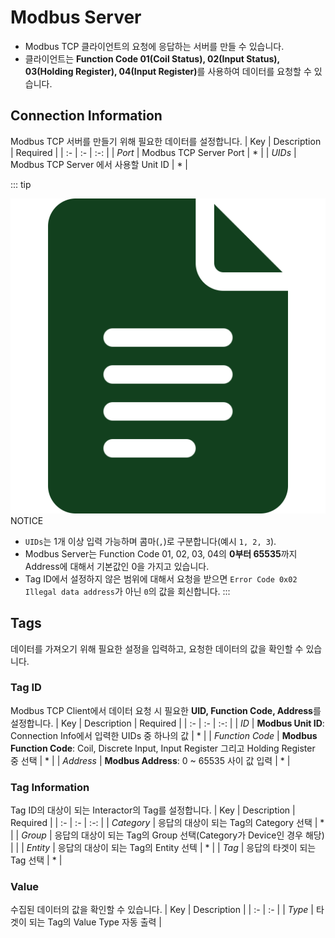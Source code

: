 # Modbus Server
- Modbus TCP 클라이언트의 요청에 응답하는 서버를 만들 수 있습니다.
- 클라이언트는 <strong>Function Code 01(Coil Status), 02(Input Status), 03(Holding Register), 04(Input Register)</strong>를 사용하여 데이터를 요청할 수 있습니다.

## Connection Information
Modbus TCP 서버를 만들기 위해 필요한 데이터를 설정합니다.
| Key | Description | Required |
| :- | :- | :-: |
| _Port_ | Modbus TCP Server Port | * |
| _UIDs_ | Modbus TCP Server 에서 사용할 Unit ID | * |

::: tip <p class="custom-block-title"><img src="../../img/icon/tip.svg">NOTICE</p>
* `UIDs`는 1개 이상 입력 가능하며 콤마(`,`)로 구분합니다(예시 `1, 2, 3`).
* Modbus Server는 Function Code 01, 02, 03, 04의 <strong>0부터 65535</strong>까지 Address에 대해서 기본값인 0을 가지고 있습니다.  
* Tag ID에서 설정하지 않은 범위에 대해서 요청을 받으면 `Error Code 0x02 Illegal data address`가 아닌 `0`의 값을 회신합니다.
:::

## Tags
데이터를 가져오기 위해 필요한 설정을 입력하고, 요청한 데이터의 값을 확인할 수 있습니다.
### Tag ID
Modbus TCP Client에서 데이터 요청 시 필요한 <strong>UID, Function Code, Address</strong>를 설정합니다.
| Key | Description | Required |
| :- | :- | :-: |
| _ID_ | **Modbus Unit ID**: Connection Info에서 입력한 UIDs 중 하나의 값 | * |
| _Function Code_ | **Modbus Function Code**: Coil, Discrete Input, Input Register 그리고 Holding Register 중 선택 | * |
| _Address_ | **Modbus Address**: 0 ~ 65535 사이 값 입력 | * |

### Tag Information
Tag ID의 대상이 되는 Interactor의 Tag를 설정합니다.
| Key | Description | Required |
| :- | :- | :-: |
| _Category_ | 응답의 대상이 되는 Tag의 Category 선택  | * |
| _Group_ | 응답의 대상이 되는 Tag의 Group 선택(Category가 Device인 경우 해당) |  |
| _Entity_ | 응답의 대상이 되는 Tag의 Entity 선텍  | * |
| _Tag_ | 응답의 타겟이 되는 Tag 선택 | * |

### Value
수집된 데이터의 값을 확인할 수 있습니다.
| Key | Description | 
| :- | :- |
| _Type_ | 타겟이 되는 Tag의 Value Type 자동 출력 |
